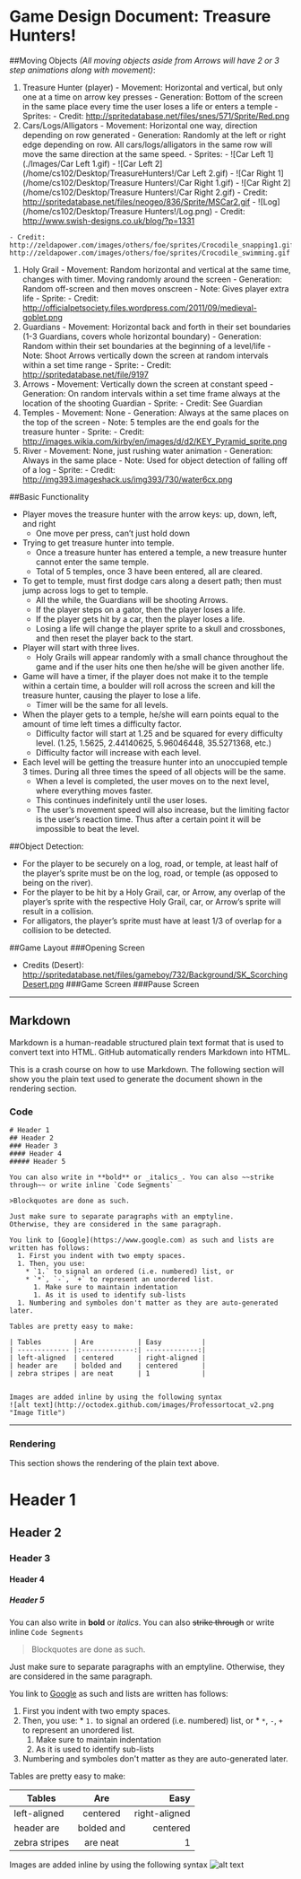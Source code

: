 # Game Design Document: Treasure Hunters!

##Moving Objects _(All moving objects aside from Arrows will have 2 or 3 step animations along with movement)_:

  1. Treasure Hunter (player)
    - Movement: Horizontal and vertical, but only one at a time on arrow key presses 
    - Generation: Bottom of the screen in the same place every time the user loses a life or enters a temple
    - Sprites:
    - Credit: http://spritedatabase.net/files/snes/571/Sprite/Red.png 
  1. Cars/Logs/Alligators 
    - Movement: Horizontal one way, direction depending on row generated
    - Generation: Randomly at the left or right edge depending on row. All cars/logs/alligators in the same row will move the same direction at the same speed.
    - Sprites:
    - ![Car Left 1](./Images/Car Left 1.gif) 
    - ![Car Left 2](/home/cs102/Desktop/TreasureHunters!/Car Left 2.gif) 
    - ![Car Right 1](/home/cs102/Desktop/Treasure Hunters!/Car Right 1.gif)
    - ![Car Right 2](/home/cs102/Desktop/Treasure Hunters!/Car Right 2.gif)
    - Credit: http://spritedatabase.net/files/neogeo/836/Sprite/MSCar2.gif 
    - ![Log](/home/cs102/Desktop/Treasure Hunters!/Log.png)
    - Credit: http://www.swish-designs.co.uk/blog/?p=1331 
 
    - Credit: http://zeldapower.com/images/others/foe/sprites/Crocodile_snapping1.gif http://zeldapower.com/images/others/foe/sprites/Crocodile_swimming.gif 
  1. Holy Grail
    - Movement: Random horizontal and vertical at the same time, changes with timer. Moving randomly around the screen
    - Generation: Random off-screen and then moves onscreen
    - Note: Gives player extra life
    - Sprite:
    - Credit:  http://officialpetsociety.files.wordpress.com/2011/09/medieval-goblet.png 
  1. Guardians
    - Movement: Horizontal back and forth in their set boundaries (1-3 Guardians, covers whole horizontal boundary)
    - Generation: Random within their set boundaries at the beginning of a level/life
    - Note: Shoot Arrows vertically down the screen at random intervals within a set time range
    - Sprite:
    - Credit: http://spritedatabase.net/file/9197 
  1. Arrows 
    - Movement: Vertically down the screen at constant speed
    - Generation: On random intervals within a set time frame always at the location of the shooting Guardian
    - Sprite:
    - Credit: See Guardian
  1. Temples 
    - Movement: None
    - Generation: Always at the same places on the top of the screen
    - Note: 5 temples are the end goals for the treasure hunter
    - Sprite: 
    - Credit: http://images.wikia.com/kirby/en/images/d/d2/KEY_Pyramid_sprite.png 
  1. River 
    - Movement: None, just rushing water animation
    - Generation: Always in the same place
    - Note: Used for object detection of falling off of a log
    - Sprite:
    - Credit: http://img393.imageshack.us/img393/730/water6cx.png 
 
##Basic Functionality

  - Player moves the treasure hunter with the arrow keys: up, down, left, and right
    - One move per press, can’t just hold down
  - Trying to get treasure hunter into temple. 
    - Once a treasure hunter has entered a temple, a new treasure hunter cannot enter the same temple.
    - Total of 5 temples, once 3 have been entered, all are cleared.
  - To get to temple, must first dodge cars along a desert path; then must jump across logs to get to temple. 
    - All the while, the Guardians will be shooting Arrows.
    - If the player steps on a gator, then the player loses a life.
    - If the player gets hit by a car, then the player loses a life.
    - Losing a life will change the player sprite to a skull and crossbones, and then reset the player back to the start.
  - Player will start with three lives.
    - Holy Grails will appear randomly with a small chance throughout the game and if the user hits one then he/she will be given another life.
  - Game will have a timer, if the player does not make it to the temple within a certain time, a boulder will roll across the screen and kill the treasure hunter, causing the player to lose a life.
    - Timer will be the same for all levels.
  - When the player gets to a temple, he/she will earn points equal to the amount of time left times a difficulty factor.
    - Difficulty factor will start at 1.25 and be squared for every difficulty level. (1.25, 1.5625, 2.44140625, 5.96046448, 35.5271368, etc.)
    - Difficulty factor will increase with each level.
  - Each level will be getting the treasure hunter into an unoccupied temple 3 times. During all three times the speed of all objects will be the same.
    - When a level is completed, the user moves on to the next level, where everything moves faster.
    - This continues indefinitely until the user loses.
    - The user’s movement speed will also increase, but the limiting factor is the user’s reaction time. Thus after a certain point it will be impossible to beat the level.

##Object Detection:

  - For the player to be securely on a log, road, or temple, at least half of the player’s sprite must be on the log, road, or temple (as opposed to being on the river).
  - For the player to be hit by a Holy Grail, car, or Arrow, any overlap of the player’s sprite with the respective Holy Grail, car, or Arrow’s sprite will result in a collision.
  - For alligators, the player’s sprite must have at least 1/3 of overlap for a collision to be detected.

##Game Layout
###Opening Screen
  - Credits (Desert): http://spritedatabase.net/files/gameboy/732/Background/SK_ScorchingDesert.png 
###Game Screen
###Pause Screen

----

## Markdown
Markdown is a human-readable structured plain text format that is used to convert text into HTML. GitHub automatically renders Markdown into HTML.

This is a crash course on how to use Markdown. The following section will show you the plain text used to generate the document shown in the rendering section.

### Code

```
# Header 1
## Header 2
### Header 3
#### Header 4
##### Header 5

You can also write in **bold** or _italics_. You can also ~~strike through~~ or write inline `Code Segments`

>Blockquotes are done as such.

Just make sure to separate paragraphs with an emptyline. 
Otherwise, they are considered in the same paragraph.

You link to [Google](https://www.google.com) as such and lists are written has follows:
  1. First you indent with two empty spaces.
  1. Then, you use:
    * `1.` to signal an ordered (i.e. numbered) list, or
    * `*`, `-`, `+` to represent an unordered list.
      1. Make sure to maintain indentation
      1. As it is used to identify sub-lists
  1. Numbering and symboles don't matter as they are auto-generated later.

Tables are pretty easy to make:

| Tables        | Are           | Easy          |
| ------------- |:-------------:| -------------:|
| left-aligned  | centered      | right-aligned |
| header are    | bolded and    | centered      |
| zebra stripes | are neat      | 1             |


Images are added inline by using the following syntax
![alt text](http://octodex.github.com/images/Professortocat_v2.png "Image Title")
```

----

### Rendering
This section shows the rendering of the plain text above.

# Header 1
## Header 2
### Header 3
#### Header 4
##### Header 5

You can also write in **bold** or _italics_. You can also ~~strike through~~ or write inline `Code Segments`

>Blockquotes are done as such.

Just make sure to separate paragraphs with an emptyline. 
Otherwise, they are considered in the same paragraph.

You link to [Google](https://www.google.com) as such and lists are written has follows:
  1. First you indent with two empty spaces.
  1. Then, you use:
    * `1.` to signal an ordered (i.e. numbered) list, or
    * `*`, `-`, `+` to represent an unordered list.
      1. Make sure to maintain indentation
      1. As it is used to identify sub-lists
  1. Numbering and symboles don't matter as they are auto-generated later.

Tables are pretty easy to make:

| Tables        | Are           | Easy          |
| ------------- |:-------------:| -------------:|
| left-aligned  | centered      | right-aligned |
| header are    | bolded and    | centered      |
| zebra stripes | are neat      | 1             |


Images are added inline by using the following syntax
![alt text](http://octodex.github.com/images/Professortocat_v2.png "Image Title")

